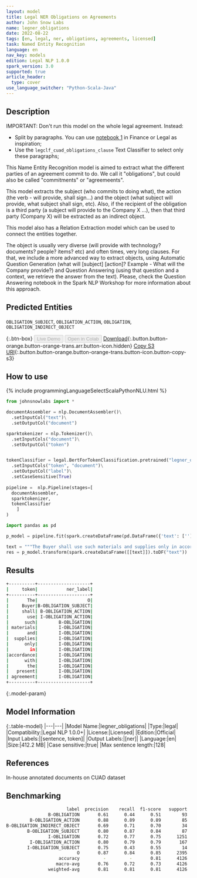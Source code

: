 ```yaml
---
layout: model
title: Legal NER Obligations on Agreements
author: John Snow Labs
name: legner_obligations
date: 2022-08-22
tags: [en, legal, ner, obligations, agreements, licensed]
task: Named Entity Recognition
language: en
nav_key: models
edition: Legal NLP 1.0.0
spark_version: 3.0
supported: true
article_header:
  type: cover
use_language_switcher: "Python-Scala-Java"
---
```


## Description

IMPORTANT: Don't run this model on the whole legal agreement. Instead:
- Split by paragraphs. You can use [notebook 1](https://github.com/JohnSnowLabs/spark-nlp-workshop/tree/master/tutorials/Certification_Trainings_JSL) in Finance or Legal as inspiration;
- Use the `legclf_cuad_obligations_clause` Text Classifier to select only these paragraphs; 

This Name Entity Recognition model is aimed to extract what the different parties of an agreement commit to do. We call it "obligations", but could also be called "commitments" or "agreemeents".

This model extracts the subject (who commits to doing what), the action (the verb - will provide, shall sign...) and the object (what subject will provide, what subject shall sign, etc). Also, if the recipient of the obligation is a third party (a subject will provide to the Company X ...), then that third party (Company X) will be extracted as an indirect object.

This model also has a Relation Extraction model which can be used to connect the entities together.

The object is usually very diverse (will provide with technology? documents? people? items? etc) and often times, very long clauses. For that, we include a more advanced way to extract objects, using Automatic Question Generation (what will [subject] [action]? Example - What will the Company provide?) and Question Answering (using that question and a context, we retrieve the answer from the text). Please, check the Question Answering notebook in the Spark NLP Workshop for more information about this approach.

## Predicted Entities

`OBLIGATION_SUBJECT`, `OBLIGATION_ACTION`, `OBLIGATION`, `OBLIGATION_INDIRECT_OBJECT`

{:.btn-box}
<button class="button button-orange" disabled>Live Demo</button>
<button class="button button-orange" disabled>Open in Colab</button>
[Download](https://s3.amazonaws.com/auxdata.johnsnowlabs.com/legal/models/legner_obligations_en_1.0.0_3.2_1661182145726.zip){:.button.button-orange.button-orange-trans.arr.button-icon.hidden}
[Copy S3 URI](s3://auxdata.johnsnowlabs.com/legal/models/legner_obligations_en_1.0.0_3.2_1661182145726.zip){:.button.button-orange.button-orange-trans.button-icon.button-copy-s3}

## How to use



<div class="tabs-box" markdown="1">
{% include programmingLanguageSelectScalaPythonNLU.html %}

```python
from johnsnowlabs import *

documentAssembler = nlp.DocumentAssembler()\
  .setInputCol("text")\
  .setOutputCol("document")

sparktokenizer = nlp.Tokenizer()\
  .setInputCols("document")\
  .setOutputCol("token")


tokenClassifier = legal.BertForTokenClassification.pretrained("legner_obligations", "en", "legal/models")\
  .setInputCols("token", "document")\
  .setOutputCol("label")\
  .setCaseSensitive(True)
  
pipeline =  nlp.Pipeline(stages=[
  documentAssembler,
  sparktokenizer,
  tokenClassifier
    ]
)

import pandas as pd

p_model = pipeline.fit(spark.createDataFrame(pd.DataFrame({'text': ['']})))

text = """The Buyer shall use such materials and supplies only in accordance with the present agreement"""
res = p_model.transform(spark.createDataFrame([[text]]).toDF("text"))

```

</div>

## Results

```bash
+----------+--------------------+
|     token|           ner_label|
+----------+--------------------+
|       The|                   O|
|     Buyer|B-OBLIGATION_SUBJECT|
|     shall| B-OBLIGATION_ACTION|
|       use| I-OBLIGATION_ACTION|
|      such|        B-OBLIGATION|
| materials|        I-OBLIGATION|
|       and|        I-OBLIGATION|
|  supplies|        I-OBLIGATION|
|      only|        I-OBLIGATION|
|        in|        I-OBLIGATION|
|accordance|        I-OBLIGATION|
|      with|        I-OBLIGATION|
|       the|        I-OBLIGATION|
|   present|        I-OBLIGATION|
| agreement|        I-OBLIGATION|
+----------+--------------------+
```

{:.model-param}
## Model Information

{:.table-model}
|---|---|
|Model Name:|legner_obligations|
|Type:|legal|
|Compatibility:|Legal NLP 1.0.0+|
|License:|Licensed|
|Edition:|Official|
|Input Labels:|[sentence, token]|
|Output Labels:|[ner]|
|Language:|en|
|Size:|412.2 MB|
|Case sensitive:|true|
|Max sentence length:|128|

## References

In-house annotated documents on CUAD dataset

## Benchmarking

```bash
                       label  precision    recall  f1-score   support
                B-OBLIGATION       0.61      0.44      0.51        93
         B-OBLIGATION_ACTION       0.88      0.89      0.89        85
B-OBLIGATION_INDIRECT_OBJECT       0.69      0.71      0.70        34
        B-OBLIGATION_SUBJECT       0.80      0.87      0.84        87
                I-OBLIGATION       0.72      0.77      0.75      1251
         I-OBLIGATION_ACTION       0.80      0.79      0.79       167
        I-OBLIGATION_SUBJECT       0.75      0.43      0.55        14
                           O       0.87      0.84      0.85      2395
                    accuracy         -         -       0.81      4126
                   macro-avg       0.76      0.72      0.73      4126
                weighted-avg       0.81      0.81      0.81      4126
```